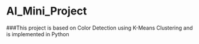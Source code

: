 # AI_Mini_Project
###This project is based on Color Detection using K-Means Clustering and is implemented in Python
